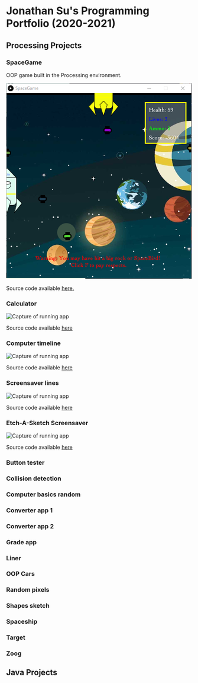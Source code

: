 # Jonathan Su's Programming Portfolio (2020-2021)

## Processing Projects

### SpaceGame
OOP game built in the Processing environment.

![Capture of running app](https://github.com/9661328/programming-1-portfolio/blob/gh-pages/images/SpaceGame.png)

Source code available [here.](https://github.com/9661328/programming-1-portfolio/tree/gh-pages/src/SpaceGame)

### Calculator
![Capture of running app]()

Source code available [here]()

### Computer timeline
![Capture of running app]()

Source code available [here]()

### Screensaver lines
![Capture of running app]()

Source code available [here]()

### Etch-A-Sketch Screensaver
![Capture of running app]()

Source code available [here]()

### Button tester
### Collision detection
### Computer basics random
### Converter app 1
### Converter app 2
### Grade app
### Liner
### OOP Cars
### Random pixels
### Shapes sketch
### Spaceship
### Target
### Zoog


## Java Projects
 
